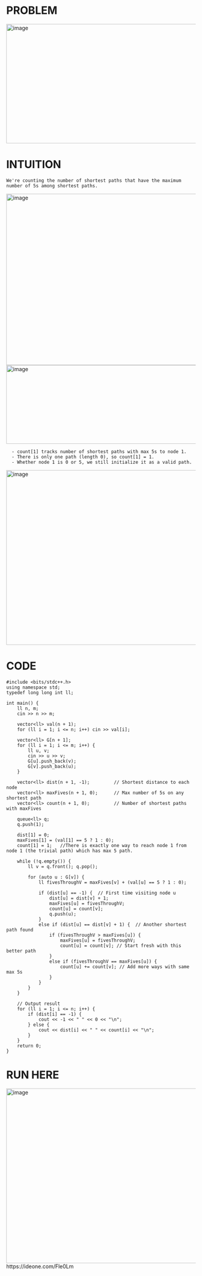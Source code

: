 # PROBLEM
<img width="895" height="317" alt="image" src="https://github.com/user-attachments/assets/800e0ed0-857c-4397-85b5-6bd86ba9fa2a" />

# INTUITION
```
We're counting the number of shortest paths that have the maximum number of 5s among shortest paths.
```
<img width="739" height="455" alt="image" src="https://github.com/user-attachments/assets/343bcee9-36a1-49e0-b686-85229e8f6572" />
<img width="879" height="209" alt="image" src="https://github.com/user-attachments/assets/f43d8d61-8921-4d6c-b579-6bac578f1bb4" />

```
  - count[1] tracks number of shortest paths with max 5s to node 1.
  - There is only one path (length 0), so count[1] = 1.
  - Whether node 1 is 0 or 5, we still initialize it as a valid path.
```

<img width="924" height="464" alt="image" src="https://github.com/user-attachments/assets/c95a048e-69f0-4c7f-a223-19fbd68e1907" />



# CODE
```
#include <bits/stdc++.h>
using namespace std;
typedef long long int ll;

int main() {
    ll n, m;
    cin >> n >> m;

    vector<ll> val(n + 1);
    for (ll i = 1; i <= n; i++) cin >> val[i];

    vector<ll> G[n + 1];
    for (ll i = 1; i <= m; i++) {
        ll u, v;
        cin >> u >> v;
        G[u].push_back(v);
        G[v].push_back(u);
    }

    vector<ll> dist(n + 1, -1);         // Shortest distance to each node
    vector<ll> maxFives(n + 1, 0);      // Max number of 5s on any shortest path
    vector<ll> count(n + 1, 0);         // Number of shortest paths with maxFives

    queue<ll> q;
    q.push(1);

    dist[1] = 0;
    maxFives[1] = (val[1] == 5 ? 1 : 0);
    count[1] = 1;   //There is exactly one way to reach node 1 from node 1 (the trivial path) which has max 5 path.

    while (!q.empty()) {
        ll v = q.front(); q.pop();

        for (auto u : G[v]) {
            ll fivesThroughV = maxFives[v] + (val[u] == 5 ? 1 : 0);

            if (dist[u] == -1) {  // First time visiting node u
                dist[u] = dist[v] + 1;
                maxFives[u] = fivesThroughV;
                count[u] = count[v];
                q.push(u);
            }
            else if (dist[u] == dist[v] + 1) {  // Another shortest path found
                if (fivesThroughV > maxFives[u]) {
                    maxFives[u] = fivesThroughV;
                    count[u] = count[v]; // Start fresh with this better path
                } 
                else if (fivesThroughV == maxFives[u]) {
                    count[u] += count[v]; // Add more ways with same max 5s
                }
            }
        }
    }

    // Output result
    for (ll i = 1; i <= n; i++) {
        if (dist[i] == -1) {
            cout << -1 << " " << 0 << "\n";
        } else {
            cout << dist[i] << " " << count[i] << "\n";
        }
    }
    return 0;
}

```

# RUN HERE
<img width="924" height="464" alt="image" src="https://github.com/user-attachments/assets/c95a048e-69f0-4c7f-a223-19fbd68e1907" />
https://ideone.com/Fle0Lm
